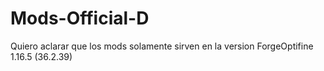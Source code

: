 # Mods-Official-D
Quiero aclarar que los mods solamente sirven en la version ForgeOptifine 1.16.5  (36.2.39) 
